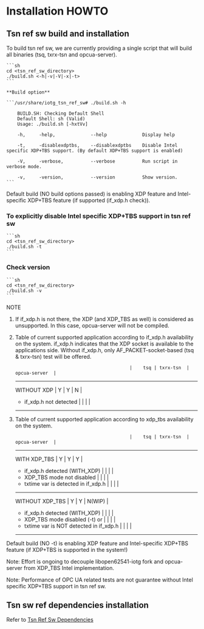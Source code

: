 # Installation HOWTO

## Tsn ref sw build and installation

To build tsn ref sw, we are currently providing a single script that will build all
binaries (tsq, txrx-tsn and opcua-server).

    ```sh
    cd <tsn_ref_sw_directory>
    ./build.sh <-h|-v|-V|-x|-t>
    ```

    **Build option**

    ```/usr/share/iotg_tsn_ref_sw# ./build.sh -h

        BUILD.SH: Checking Default Shell
        Default Shell: sh (Valid)
        Usage: ./build.sh [-hxtVv]

        -h,     -help,             --help             Display help

        -t,     -disablexdptbs,    --disablexdptbs    Disable Intel specific XDP+TBS support. (By default XDP+TBS support is enabled)

        -V,     -verbose,          --verbose          Run script in verbose mode.

        -v,     -version,          --version          Show version.
    ```

Default build (NO build options passed) is enabling XDP feature and Intel-specific XDP+TBS feature (if supported (if_xdp.h check)).

### To explicitly disable Intel specific XDP+TBS support in tsn ref sw

    ```sh
    cd <tsn_ref_sw_directory>
    ./build.sh -t
    ```

### Check version

    ```sh
    cd <tsn_ref_sw_directory>
    ./build.sh -v
    ```

NOTE

1. If if_xdp.h is not there, the XDP (and XDP_TBS as well) is considered as unsupported.
   In this case, opcua-server will not be compiled.
2. Table of current supported application according to if_xdp.h availability on the system.
   if_xdp.h indicates that the XDP socket is available to the applications side.
   Without if_xdp.h, only AF_PACKET-socket-based (tsq & txrx-tsn) test will be offered.

                                                 |    tsq | txrx-tsn  | opcua-server  |
    -----------------------------------------------------------------------------------
    WITHOUT XDP                                  |     Y  |     Y     |     N         |
    - if_xdp.h not detected                      |        |           |               |
    -----------------------------------------------------------------------------------

2. Table of current supported application according to xdp_tbs availability on the system.

                                                 |    tsq | txrx-tsn  | opcua-server  |
    -----------------------------------------------------------------------------------
    WITH XDP_TBS                                 |     Y  |     Y     |     Y         |
    - if_xdp.h detected (WITH_XDP)               |        |           |               |
    - XDP_TBS mode not disabled                  |        |           |               |
    - txtime var is detected in if_xdp.h         |        |           |               |
    -----------------------------------------------------------------------------------
    WITHOUT XDP_TBS                              |      Y |       Y   |     N(WIP)    |
    - if_xdp.h detected (WITH_XDP)               |        |           |               |
    - XDP_TBS mode disabled (-t) or              |        |           |               |
    - txtime var is NOT detected in if_xdp.h     |        |           |               |
    -----------------------------------------------------------------------------------

Default build (NO -t) is enabling XDP feature and Intel-specific XDP+TBS feature (if XDP+TBS is supported in the system!)

Note: Effort is ongoing to decouple libopen62541-iotg fork and opcua-server from XDP_TBS Intel implementation.

Note: Performance of OPC UA related tests are not guarantee without Intel specific XDP+TBS support in tsn ref sw.

## Tsn sw ref dependencies installation

Refer to [Tsn Ref Sw Dependencies](DEPENDENCIES.md)
